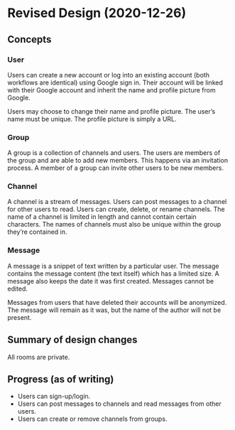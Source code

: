 # Revised Design (2020-12-26)

## Concepts

### User
Users can create a new account or log into an existing account (both workflows
are identical) using Google sign in. Their account will be linked with their
Google account and inherit the name and profile picture from Google.

Users may choose to change their name and profile picture. The user’s name must
be unique. The profile picture is simply a URL.

### Group
A group is a collection of channels and users. The users are members of the
group and are able to add new members. This happens via an invitation process. A
member of a group can invite other users to be new members.

### Channel
A channel is a stream of messages. Users can post messages to a channel for
other users to read. Users can create, delete, or rename channels. The name of a
channel is limited in length and cannot contain certain characters. The names of
channels must also be unique within the group they’re contained in.

### Message
A message is a snippet of text written by a particular user. The message
contains the message content (the text itself) which has a limited size. A
message also keeps the date it was first created. Messages cannot be edited.

Messages from users that have deleted their accounts will be anonymized. The
message will remain as it was, but the name of the author will not be present.

## Summary of design changes

All rooms are private. 

## Progress (as of writing)
 - Users can sign-up/login.
 - Users can post messages to channels and read messages from other users.
 - Users can create or remove channels from groups.
